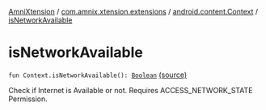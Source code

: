 [AmniXtension](../../index.md) / [com.amnix.xtension.extensions](../index.md) / [android.content.Context](index.md) / [isNetworkAvailable](./is-network-available.md)

# isNetworkAvailable

`fun Context.isNetworkAvailable(): `[`Boolean`](https://kotlinlang.org/api/latest/jvm/stdlib/kotlin/-boolean/index.html) [(source)](https://github.com/AmniX/AmniXTension/tree/master/AmniXtension/src/main/java/com/amnix/xtension/extensions/ContextExtension.kt#L112)

Check if Internet is Available or not. Requires ACCESS_NETWORK_STATE Permission.

